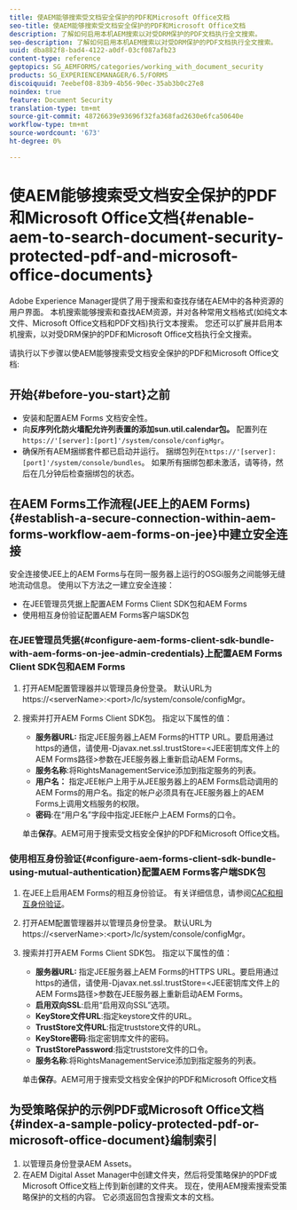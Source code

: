 ```yaml
---
title: 使AEM能够搜索受文档安全保护的PDF和Microsoft Office文档
seo-title: 使AEM能够搜索受文档安全保护的PDF和Microsoft Office文档
description: 了解如何启用本机AEM搜索以对受DRM保护的PDF文档执行全文搜索。
seo-description: 了解如何启用本机AEM搜索以对受DRM保护的PDF文档执行全文搜索。
uuid: dba882f8-bad4-4122-a0df-03cf087afb23
content-type: reference
geptopics: SG_AEMFORMS/categories/working_with_document_security
products: SG_EXPERIENCEMANAGER/6.5/FORMS
discoiquuid: 7eebef08-83b9-4b56-90ec-35ab3b0c27e8
noindex: true
feature: Document Security
translation-type: tm+mt
source-git-commit: 48726639e93696f32fa368fad2630e6fca50640e
workflow-type: tm+mt
source-wordcount: '673'
ht-degree: 0%

---
```



# 使AEM能够搜索受文档安全保护的PDF和Microsoft Office文档{#enable-aem-to-search-document-security-protected-pdf-and-microsoft-office-documents}

Adobe Experience Manager提供了用于搜索和查找存储在AEM中的各种资源的用户界面。 本机搜索能够搜索和查找AEM资源，并对各种常用文档格式(如纯文本文件、Microsoft Office文档和PDF文档)执行文本搜索。 您还可以扩展并启用本机搜索，以对受DRM保护的PDF和Microsoft Office文档执行全文搜索。

请执行以下步骤以使AEM能够搜索受文档安全保护的PDF和Microsoft Office文档:

## 开始{#before-you-start}之前

* 安装和配置AEM Forms 文档安全性。
* 向&#x200B;**反序列化防火墙配允许列表置的添加sun.util.calendar包。** 配置列在 `https://'[server]:[port]'/system/console/configMgr`。
* 确保所有AEM捆绑套件都已启动并运行。 捆绑包列在`https://'[server]:[port]'/system/console/bundles`。 如果所有捆绑包都未激活，请等待，然后在几分钟后检查捆绑包的状态。

## 在AEM Forms工作流程(JEE上的AEM Forms){#establish-a-secure-connection-within-aem-forms-workflow-aem-forms-on-jee}中建立安全连接

安全连接使JEE上的AEM Forms与在同一服务器上运行的OSGi服务之间能够无缝地流动信息。 使用以下方法之一建立安全连接：

* 在JEE管理员凭据上配置AEM Forms Client SDK包和AEM Forms
* 使用相互身份验证配置AEM Forms客户端SDK包

### 在JEE管理员凭据{#configure-aem-forms-client-sdk-bundle-with-aem-forms-on-jee-admin-credentials}上配置AEM Forms Client SDK包和AEM Forms

1. 打开AEM配置管理器并以管理员身份登录。 默认URL为https://&lt;serverName>:&lt;port>/lc/system/console/configMgr。
1. 搜索并打开AEM Forms Client SDK包。 指定以下属性的值：

   * **服务器URL:** 指定JEE服务器上AEM Forms的HTTP URL。要启用通过https的通信，请使用-Djavax.net.ssl.trustStore=&lt;JEE密钥库文件上的AEM Forms路径>参数在JEE服务器上重新启动AEM Forms。
   * **服务名称**:将RightsManagementService添加到指定服务的列表。
   * **用户名：** 指定JEE帐户上用于从JEE服务器上的AEM Forms启动调用的AEM Forms的用户名。指定的帐户必须具有在JEE服务器上的AEM Forms上调用文档服务的权限。
   * **密码**:在“用户名”字段中指定JEE帐户上AEM Forms的口令。

   单击&#x200B;**保存**。AEM可用于搜索受文档安全保护的PDF和Microsoft Office文档。

### 使用相互身份验证{#configure-aem-forms-client-sdk-bundle-using-mutual-authentication}配置AEM Forms客户端SDK包

1. 在JEE上启用AEM Forms的相互身份验证。 有关详细信息，请参阅[CAC和相互身份验证](https://helpx.adobe.com/livecycle/kb/cac-mutual-authentication.html)。
1. 打开AEM配置管理器并以管理员身份登录。 默认URL为https://&lt;serverName>:&lt;port>/lc/system/console/configMgr。
1. 搜索并打开AEM Forms Client SDK包。 指定以下属性的值：

   * **服务器URL:** 指定JEE服务器上AEM Forms的HTTPS URL。要启用通过https的通信，请使用-Djavax.net.ssl.trustStore=&lt;JEE密钥库文件上的AEM Forms路径>参数在JEE服务器上重新启动AEM Forms。
   * **启用双向SSL**:启用“启用双向SSL”选项。
   * **KeyStore文件URL**:指定keystore文件的URL。
   * **TrustStore文件URL**:指定truststore文件的URL。
   * **KeyStore密码**:指定密钥库文件的密码。
   * **TrustStorePassword**:指定truststore文件的口令。
   * **服务名称**:将RightsManagementService添加到指定服务的列表。

   单击&#x200B;**保存**。AEM可用于搜索受文档安全保护的PDF和Microsoft Office文档

## 为受策略保护的示例PDF或Microsoft Office文档{#index-a-sample-policy-protected-pdf-or-microsoft-office-document}编制索引

1. 以管理员身份登录AEM Assets。
1. 在AEM Digital Asset Manager中创建文件夹，然后将受策略保护的PDF或Microsoft Office文档上传到新创建的文件夹。 现在，使用AEM搜索搜索受策略保护的文档的内容。 它必须返回包含搜索文本的文档。

